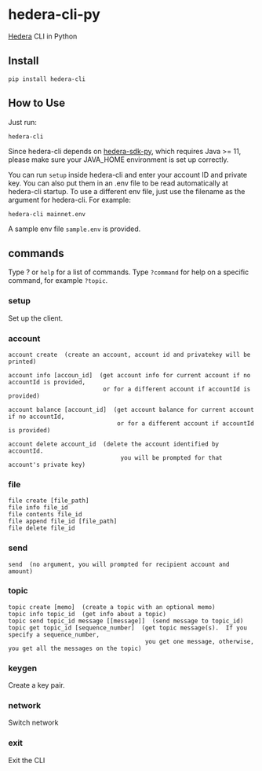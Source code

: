 # hedera-cli-py
[Hedera](https://hedera.com/) CLI in Python


## Install

    pip install hedera-cli

## How to Use

Just run:

    hedera-cli

Since hedera-cli depends on [hedera-sdk-py](https://github.com/wensheng/hedera-sdk-py), which requires Java >= 11, please make sure your JAVA_HOME environment is set up correctly.

You can run `setup` inside hedera-cli and enter your account ID and private key.  You can also put them in an .env file to be read automatically at hedera-cli startup.  To use a different env file, just use the filename as the argument for hedera-cli.  For example:

    hedera-cli mainnet.env

A sample env file `sample.env` is provided.

## commands

Type ? or `help` for a list of commands.  Type `?command` for help on a specific command, for example `?topic`. 

### setup

Set up the client.

### account

    account create  (create an account, account id and privatekey will be printed)

    account info [accoun_id]  (get account info for current account if no accountId is provided,
                               or for a different account if accountId is provided)

    account balance [account_id]  (get account balance for current account if no accountId,
                                   or for a different account if accountId is provided)

    account delete account_id  (delete the account identified by accountId.
                                    you will be prompted for that account's private key)

### file

    file create [file_path]
    file info file_id
    file contents file_id
    file append file_id [file_path]
    file delete file_id

### send

    send  (no argument, you will prompted for recipient account and amount)

### topic

    topic create [memo]  (create a topic with an optional memo)
    topic info topic_id  (get info about a topic)
    topic send topic_id message [[message]]  (send message to topic_id)
    topic get topic_id [sequence_number]  (get topic message(s).  If you specify a sequence_number,
                                           you get one message, otherwise, you get all the messages on the topic)

### keygen

Create a key pair.

### network

Switch network

### exit

Exit the CLI
